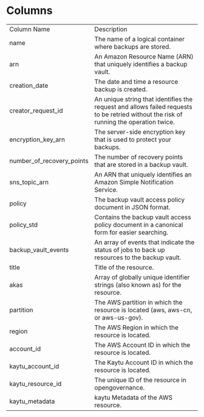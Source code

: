# Columns  

<table>
	<tr><td>Column Name</td><td>Description</td></tr>
	<tr><td>name</td><td>The name of a logical container where backups are stored.</td></tr>
	<tr><td>arn</td><td>An Amazon Resource Name (ARN) that uniquely identifies a backup vault.</td></tr>
	<tr><td>creation_date</td><td>The date and time a resource backup is created.</td></tr>
	<tr><td>creator_request_id</td><td>An unique string that identifies the request and allows failed requests to be retried without the risk of running the operation twice.</td></tr>
	<tr><td>encryption_key_arn</td><td>The server-side encryption key that is used to protect your backups.</td></tr>
	<tr><td>number_of_recovery_points</td><td>The number of recovery points that are stored in a backup vault.</td></tr>
	<tr><td>sns_topic_arn</td><td>An ARN that uniquely identifies an Amazon Simple Notification Service.</td></tr>
	<tr><td>policy</td><td>The backup vault access policy document in JSON format.</td></tr>
	<tr><td>policy_std</td><td>Contains the backup vault access policy document in a canonical form for easier searching.</td></tr>
	<tr><td>backup_vault_events</td><td>An array of events that indicate the status of jobs to back up resources to the backup vault.</td></tr>
	<tr><td>title</td><td>Title of the resource.</td></tr>
	<tr><td>akas</td><td>Array of globally unique identifier strings (also known as) for the resource.</td></tr>
	<tr><td>partition</td><td>The AWS partition in which the resource is located (aws, aws-cn, or aws-us-gov).</td></tr>
	<tr><td>region</td><td>The AWS Region in which the resource is located.</td></tr>
	<tr><td>account_id</td><td>The AWS Account ID in which the resource is located.</td></tr>
	<tr><td>kaytu_account_id</td><td>The Kaytu Account ID in which the resource is located.</td></tr>
	<tr><td>kaytu_resource_id</td><td>The unique ID of the resource in opengovernance.</td></tr>
	<tr><td>kaytu_metadata</td><td>kaytu Metadata of the AWS resource.</td></tr>
</table>